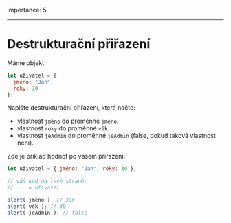 importance: 5

---

# Destrukturační přiřazení

Máme objekt:

```js
let uživatel = {
  jméno: "Jan",
  roky: 30
};
```

Napište destrukturační přiřazení, které načte:

- vlastnost `jméno` do proměnné `jméno`.
- vlastnost `roky` do proměnné `věk`.
- vlastnost `jeAdmin` do proměnné `jeAdmin` (false, pokud taková vlastnost není).

Zde je příklad hodnot po vašem přiřazení:

```js
let uživatel = { jméno: "Jan", roky: 30 };

// váš kód na levé straně:
// ... = uživatel

alert( jméno ); // Jan
alert( věk ); // 30
alert( jeAdmin ); // false
```
